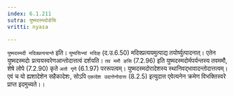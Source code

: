 ```yaml
---
index: 6.1.211
sutra: युष्मदस्मदोर्ङसि
vritti: nyasa

---
```

`युष्मदस्मदी मदिक्प्रत्ययान्ते` इति। `युष्यसिभ्यां मदिक्` (द.उ.6.50) मदिक्प्रत्ययमुत्पाद्य तयोर्ष्युत्पादनात्। एतेन युष्मदस्मदोः प्रत्ययस्वरेणआन्तोदात्तत्वं दर्शयति। `तव ममौ ङसि` (7.2.96) इति युष्मदस्मदोर्मपर्यन्तस्य तवममौ, शेषे लोपे (7.2.90) कृते `अतो गृणे` (6.1.97) पररूपत्वम्। युष्मदस्मदोरादेशस्य स्थानिवद्भावादन्तोदात्तत्वम्। एवं च यो ह्यशादेशेन सहैकादेशः, सोऽपि `एकादेश उदात्तेनोदात्तः` (8.2.5) इत्युदात्त एवेत्यनेन क्रमेण विभक्तिस्वरे प्राप्त इदमुच्यते।।